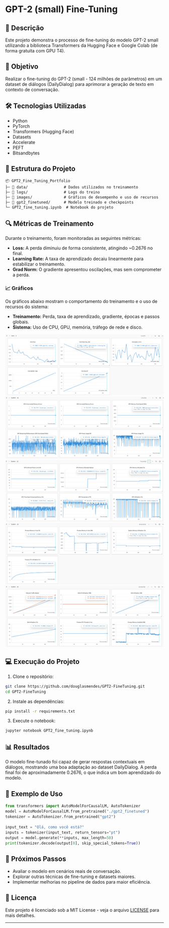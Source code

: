# GPT-2 (small) Fine-Tuning

## 📄 Descrição
Este projeto demonstra o processo de fine-tuning do modelo GPT-2 small utilizando a biblioteca Transformers da Hugging Face e Google Colab (de forma gratuita com GPU T4).

## 🚀 Objetivo
Realizar o fine-tuning do GPT-2 (small - 124 milhões de parâmetros) em um dataset de diálogos (DailyDialog) para aprimorar a geração de texto em contexto de conversação.

## 🛠 Tecnologias Utilizadas
- Python
- PyTorch
- Transformers (Hugging Face)
- Datasets
- Accelerate
- PEFT
- Bitsandbytes

## 📂 Estrutura do Projeto
```
📦 GPT2_Fine_Tuning_Portfolio
├─ 📂 data/                # Dados utilizados no treinamento
├─ 📂 logs/                # Logs do treino
├─ 📂 images/              # Gráficos de desempenho e uso de recursos
├─ 📂 gpt2_finetuned/      # Modelo treinado e checkpoints
└─ GPT2_fine_tuning.ipynb  # Notebook do projeto
```

## 🔍 Métricas de Treinamento
Durante o treinamento, foram monitoradas as seguintes métricas:
- **Loss:** A perda diminuiu de forma consistente, atingindo ~0.2676 no final.
- **Learning Rate:** A taxa de aprendizado decaiu linearmente para estabilizar o treinamento.
- **Grad Norm:** O gradiente apresentou oscilações, mas sem comprometer a perda.

### 📈 Gráficos
Os gráficos abaixo mostram o comportamento do treinamento e o uso de recursos do sistema:
- **Treinamento:** Perda, taxa de aprendizado, gradiente, épocas e passos globais.
- **Sistema:** Uso de CPU, GPU, memória, tráfego de rede e disco.


![Performance do Treino](./images/chart_train.png)
![GPU](./images/chart_gpu.png)
![GPU 2](./images/chart_gpu2.png)
![Memória](./images/chart_memory.png)
![CPU/Disco](./images/chart_cpu_disk.png)


## 💻 Execução do Projeto
1. Clone o repositório:
```bash
git clone https://github.com/douglasmendes/GPT2-FineTuning.git
cd GPT2-FineTuning
```

2. Instale as dependências:
```bash
pip install -r requirements.txt
```

3. Execute o notebook:
```bash
jupyter notebook GPT2_fine_tuning.ipynb
```

## 📊 Resultados
O modelo fine-tunado foi capaz de gerar respostas contextuais em diálogos, mostrando uma boa adaptação ao dataset DailyDialog. A perda final foi de aproximadamente 0.2676, o que indica um bom aprendizado do modelo.

## 🤖 Exemplo de Uso
```python
from transformers import AutoModelForCausalLM, AutoTokenizer
model = AutoModelForCausalLM.from_pretrained("./gpt2_finetuned")
tokenizer = AutoTokenizer.from_pretrained("gpt2")

input_text = "Olá, como você está?"
inputs = tokenizer(input_text, return_tensors="pt")
output = model.generate(**inputs, max_length=50)
print(tokenizer.decode(output[0], skip_special_tokens=True))
```

## 🎯 Próximos Passos
- Avaliar o modelo em cenários reais de conversação.
- Explorar outras técnicas de fine-tuning e datasets maiores.
- Implementar melhorias no pipeline de dados para maior eficiência.

## 📝 Licença
Este projeto é licenciado sob a MIT License - veja o arquivo [LICENSE](LICENSE) para mais detalhes.

---
